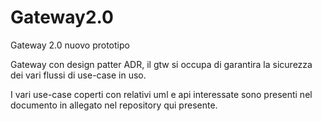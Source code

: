 # Gateway2.0
Gateway 2.0 nuovo prototipo

Gateway con design patter ADR, il gtw si occupa di garantira la sicurezza dei vari flussi di use-case in uso.

I vari use-case coperti con relativi uml e api interessate sono presenti nel documento in allegato nel repository qui presente.
